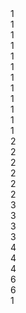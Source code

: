 <div class="grid-example">
  <div class="row">
    <div class="col-xs-1"><span>1</span></div>
    <div class="col-xs-1"><span>1</span></div>
    <div class="col-xs-1"><span>1</span></div>
    <div class="col-xs-1"><span>1</span></div>
    <div class="col-xs-1"><span>1</span></div>
    <div class="col-xs-1"><span>1</span></div>
    <div class="col-xs-1"><span>1</span></div>
    <div class="col-xs-1"><span>1</span></div>
    <div class="col-xs-1"><span>1</span></div>
    <div class="col-xs-1"><span>1</span></div>
    <div class="col-xs-1"><span>1</span></div>
    <div class="col-xs-1"><span>1</span></div>
  </div>
  <div class="row">
    <div class="col-xs-2"><span>2</span></div>
    <div class="col-xs-2"><span>2</span></div>
    <div class="col-xs-2"><span>2</span></div>
    <div class="col-xs-2"><span>2</span></div>
    <div class="col-xs-2"><span>2</span></div>
    <div class="col-xs-2"><span>2</span></div>
  </div>
  <div class="row">
    <div class="col-xs-3"><span>3</span></div>
    <div class="col-xs-3"><span>3</span></div>
    <div class="col-xs-3"><span>3</span></div>
    <div class="col-xs-3"><span>3</span></div>
  </div>
  <div class="row">
    <div class="col-xs-4"><span>4</span></div>
    <div class="col-xs-4"><span>4</span></div>
    <div class="col-xs-4"><span>4</span></div>
  </div>
  <div class="row">
    <div class="col-xs-6"><span>6</span></div>
    <div class="col-xs-6"><span>6</span></div>
  </div>
  <div class="row">
    <div class="col-xs-12"><span>1</span></div>
  </div>
</div>
